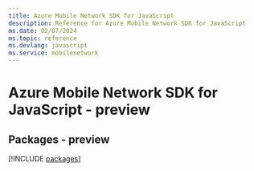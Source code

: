 ```yaml
---
title: Azure Mobile Network SDK for JavaScript
description: Reference for Azure Mobile Network SDK for JavaScript
ms.date: 02/07/2024
ms.topic: reference
ms.devlang: javascript
ms.service: mobilenetwork
---
```

# Azure Mobile Network SDK for JavaScript - preview
## Packages - preview
[!INCLUDE [packages](mobile-network-index.md)]